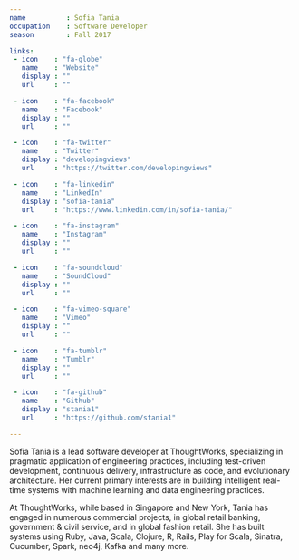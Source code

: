 ```yaml
---
name          : Sofia Tania
occupation    : Software Developer
season        : Fall 2017

links:
 - icon    : "fa-globe"
   name    : "Website"
   display : ""
   url     : ""

 - icon    : "fa-facebook"
   name    : "Facebook"
   display : ""
   url     : ""

 - icon    : "fa-twitter"
   name    : "Twitter"
   display : "developingviews"
   url     : "https://twitter.com/developingviews"

 - icon    : "fa-linkedin"
   name    : "LinkedIn"
   display : "sofia-tania"
   url     : "https://www.linkedin.com/in/sofia-tania/"

 - icon    : "fa-instagram"
   name    : "Instagram"
   display : ""
   url     : ""

 - icon    : "fa-soundcloud"
   name    : "SoundCloud"
   display : ""
   url     : ""

 - icon    : "fa-vimeo-square"
   name    : "Vimeo"
   display : ""
   url     : ""

 - icon    : "fa-tumblr"
   name    : "Tumblr"
   display : ""
   url     : ""

 - icon    : "fa-github"
   name    : "Github"
   display : "stania1"
   url     : "https://github.com/stania1"

---
```

Sofia Tania is a lead software developer at ThoughtWorks, specializing in pragmatic application of engineering practices, including test-driven development, continuous delivery, infrastructure as code, and evolutionary architecture. Her current primary interests are in building intelligent real-time systems with machine learning and data engineering practices.

At ThoughtWorks, while based in Singapore and New York, Tania has engaged in numerous commercial projects, in global retail banking, government &amp; civil service, and in global fashion retail. She has built systems using Ruby, Java, Scala, Clojure, R, Rails, Play for Scala, Sinatra, Cucumber, Spark, neo4j, Kafka and many more.